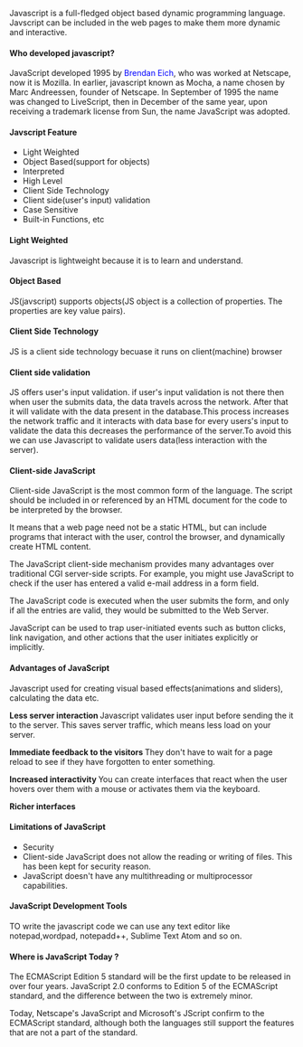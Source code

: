 
<p>Javascript is a full-fledged object based dynamic programming language. Javscript can be included in the web pages to make them more dynamic and interactive.</p>

<h4>Who developed javascript?</h4>
		
<p>JavaScript developed 1995 by <span style="color:blue">Brendan Eich</span>, who was worked at Netscape, now it is Mozilla. In earlier, javascript  known as Mocha, a name chosen by Marc Andreessen, founder of Netscape. In September of 1995 the name was changed to LiveScript, then in December of the same year, upon receiving a trademark license from Sun, the name JavaScript was adopted.</p>

<h4>Javscript Feature</h4>
	<ul>
		<li>Light Weighted</li>
		<li>Object Based(support for objects)</li>
		<li>Interpreted</li>
		<li>High Level</li>
		<li>Client Side Technology</li>
		<li>Client side(user's input) validation</li>
		<li>Case Sensitive</li>
		<li>Built-in Functions, etc</li>		
	</ul>

<h4>Light Weighted</h4>
<p>Javascript is lightweight because it is to learn and understand.</p>
<h4>Object Based</h4>
<p>JS(javscript) supports objects(JS object is a collection of properties. The properties are key value pairs).</p>
<h4>Client Side Technology</h4>
<p>JS is a client side technology becuase it runs on client(machine) browser</p>
<h4>Client side validation</h4>
<p>JS offers user's input validation. if user's input validation is not there then when user the submits data, the data travels across the network. After  that it will validate with the data present in the database.This process increases the 
network traffic and it  interacts with data base for every users's input to validate the data this decreases the performance of the server.To avoid this we can use Javascript to validate users data(less interaction with the server).</p>

<h4>Client-side JavaScript</h4>
<p>Client-side JavaScript is the most common form of the language. The script should be included in or referenced by an HTML document for the code to be interpreted by the browser.</p>
<p>It means that a web page need not be a static HTML, but can include programs that interact with the user, control the browser, and dynamically create HTML content.</p>

<p>The JavaScript client-side mechanism provides many advantages over traditional CGI server-side scripts. For example, you might use JavaScript to check if the user has entered a valid e-mail address in a form field.</p>

<p>The JavaScript code is executed when the user submits the form, and only if all the entries are valid, they would be submitted to the Web Server.</p>

<p>JavaScript can be used to trap user-initiated events such as button clicks, link navigation, and other actions that the user initiates explicitly or implicitly.</p>

<h4>Advantages of JavaScript </h4>
<p>Javascript used for creating visual based effects(animations and sliders), calculating the data etc.</p>
<p><b>Less server interaction </b>Javascript validates user input before sending the it to the server. This saves server traffic, which means less load on your server.</p>

<p><b>Immediate feedback to the visitors  </b>They don't have to wait for a page reload to see if they have forgotten to enter something.</p>

<p><b>Increased interactivity </b>You can create interfaces that react when the user hovers over them with a mouse or activates them via the keyboard.</p>

<p><b>Richer interfaces </b> </bJavaScript has a capability to include the components like drag-and-drop, sliders and animations to provide a Rich Interface to the site visitors.</p>

<h4>Limitations of JavaScript</h4>
<ul>
	<li>Security</li>
	<li>Client-side JavaScript does not allow the reading or writing of files. This has been kept for security reason.</li>
	<li>JavaScript doesn't have any multithreading or multiprocessor capabilities.</li>
</ul>

<h4>JavaScript Development Tools</h4>
<p>TO write the javascript code we can use any text editor like notepad,wordpad, notepadd++, Sublime Text Atom and so on.</p>

<h4>Where is JavaScript Today ?</h4>

<p>The ECMAScript Edition 5 standard will be the first update to be released in over four years. JavaScript 2.0 conforms to Edition 5 of the ECMAScript standard, and the difference between the two is extremely minor. </p>

<p>Today, Netscape's JavaScript and Microsoft's JScript confirm to the ECMAScript standard, although both the languages still support the features that are not a part of the standard.</p>

